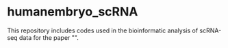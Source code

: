 # humanembryo_scRNA
This repository includes codes used in the bioinformatic analysis of scRNA-seq data for the paper "".
